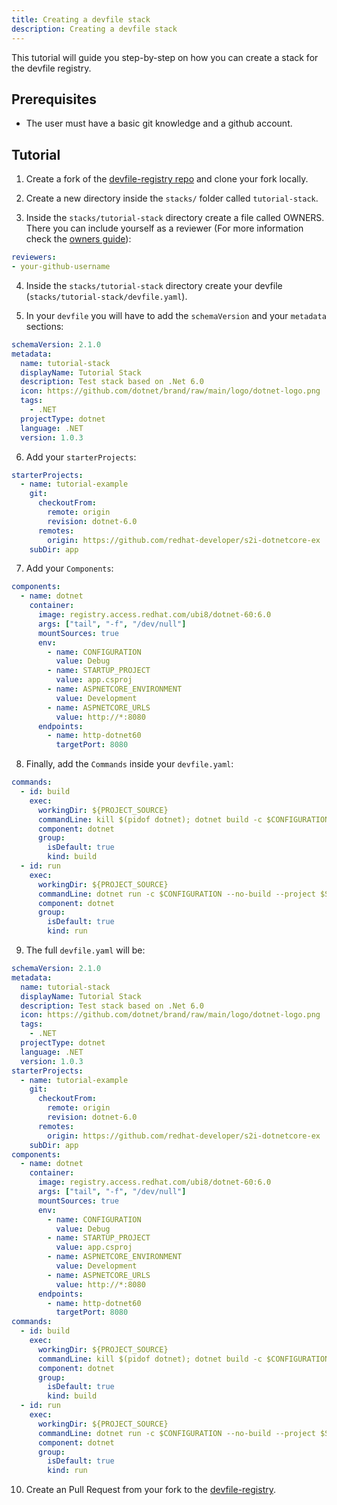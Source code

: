 ```yaml
---
title: Creating a devfile stack
description: Creating a devfile stack
---
```


This tutorial will guide you step-by-step on how you can create a
stack for the devfile registry.

## Prerequisites

* The user must have a basic git knowledge and a github account.

## Tutorial

1. Create a fork of the [devfile-registry repo](https://github.com/devfile/registry) and clone
your fork locally.

2. Create a new directory inside the `stacks/` folder called `tutorial-stack`.

3. Inside the `stacks/tutorial-stack` directory create a file called OWNERS.
There you can include yourself as a reviewer (For more information check the [owners guide](https://github.com/kubernetes/community/blob/master/contributors/guide/owners.md)):
```yaml {% filename="OWNERS" %}
reviewers:
- your-github-username
```

4. Inside the `stacks/tutorial-stack` directory create your devfile (`stacks/tutorial-stack/devfile.yaml`).

5. In your `devfile` you will have to add the `schemaVersion` and your `metadata` sections:
```yaml {% filename="devfile.yaml" %}
schemaVersion: 2.1.0
metadata:
  name: tutorial-stack
  displayName: Tutorial Stack
  description: Test stack based on .Net 6.0
  icon: https://github.com/dotnet/brand/raw/main/logo/dotnet-logo.png
  tags:
    - .NET
  projectType: dotnet
  language: .NET
  version: 1.0.3
```

6. Add your `starterProjects`:
```yaml {% filename="devfile.yaml" %}
starterProjects:
  - name: tutorial-example
    git:
      checkoutFrom:
        remote: origin
        revision: dotnet-6.0
      remotes:
        origin: https://github.com/redhat-developer/s2i-dotnetcore-ex
    subDir: app
```

7. Add your `Components`:
```yaml {% filename="devfile.yaml" %}
components:
  - name: dotnet
    container:
      image: registry.access.redhat.com/ubi8/dotnet-60:6.0
      args: ["tail", "-f", "/dev/null"]
      mountSources: true
      env:
        - name: CONFIGURATION
          value: Debug
        - name: STARTUP_PROJECT
          value: app.csproj
        - name: ASPNETCORE_ENVIRONMENT
          value: Development
        - name: ASPNETCORE_URLS
          value: http://*:8080
      endpoints:
        - name: http-dotnet60
          targetPort: 8080
```

8. Finally, add the `Commands` inside your `devfile.yaml`:
```yaml {% filename="devfile.yaml" %}
commands:
  - id: build
    exec:
      workingDir: ${PROJECT_SOURCE}
      commandLine: kill $(pidof dotnet); dotnet build -c $CONFIGURATION $STARTUP_PROJECT /p:UseSharedCompilation=false
      component: dotnet
      group:
        isDefault: true
        kind: build
  - id: run
    exec:
      workingDir: ${PROJECT_SOURCE}
      commandLine: dotnet run -c $CONFIGURATION --no-build --project $STARTUP_PROJECT --no-launch-profile
      component: dotnet
      group:
        isDefault: true
        kind: run
```

9. The full `devfile.yaml` will be:
```yaml {% filename="devfile.yaml" %}
schemaVersion: 2.1.0
metadata:
  name: tutorial-stack
  displayName: Tutorial Stack
  description: Test stack based on .Net 6.0
  icon: https://github.com/dotnet/brand/raw/main/logo/dotnet-logo.png
  tags:
    - .NET
  projectType: dotnet
  language: .NET
  version: 1.0.3
starterProjects:
  - name: tutorial-example
    git:
      checkoutFrom:
        remote: origin
        revision: dotnet-6.0
      remotes:
        origin: https://github.com/redhat-developer/s2i-dotnetcore-ex
    subDir: app
components:
  - name: dotnet
    container:
      image: registry.access.redhat.com/ubi8/dotnet-60:6.0
      args: ["tail", "-f", "/dev/null"]
      mountSources: true
      env:
        - name: CONFIGURATION
          value: Debug
        - name: STARTUP_PROJECT
          value: app.csproj
        - name: ASPNETCORE_ENVIRONMENT
          value: Development
        - name: ASPNETCORE_URLS
          value: http://*:8080
      endpoints:
        - name: http-dotnet60
          targetPort: 8080
commands:
  - id: build
    exec:
      workingDir: ${PROJECT_SOURCE}
      commandLine: kill $(pidof dotnet); dotnet build -c $CONFIGURATION $STARTUP_PROJECT /p:UseSharedCompilation=false
      component: dotnet
      group:
        isDefault: true
        kind: build
  - id: run
    exec:
      workingDir: ${PROJECT_SOURCE}
      commandLine: dotnet run -c $CONFIGURATION --no-build --project $STARTUP_PROJECT --no-launch-profile
      component: dotnet
      group:
        isDefault: true
        kind: run

```

10. Create an Pull Request from your fork to the [devfile-registry](https://github.com/devfile/registry).